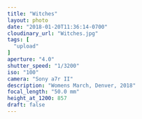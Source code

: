 ```yaml
---
title: "Witches"
layout: photo
date: "2018-01-20T11:36:14-0700"
cloudinary_url: "Witches.jpg"
tags: [
  "upload"
]
aperture: "4.0"
shutter_speed: "1/3200"
iso: "100"
camera: "Sony a7r II"
description: "Womens March, Denver, 2018"
focal_length: "50.0 mm"
height_at_1200: 857
draft: false
---
```


